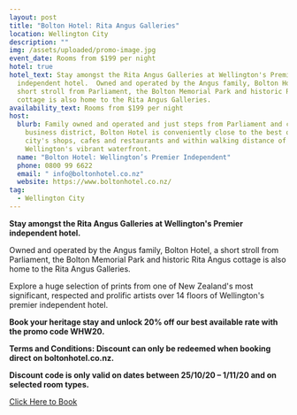 ```yaml
---
layout: post
title: "Bolton Hotel: Rita Angus Galleries"
location: Wellington City
description: ""
img: /assets/uploaded/promo-image.jpg
event_date: Rooms from $199 per night
hotel: true
hotel_text: Stay amongst the Rita Angus Galleries at Wellington's Premier
  independent hotel.  Owned and operated by the Angus family, Bolton Hotel, a
  short stroll from Parliament, the Bolton Memorial Park and historic Rita Angus
  cottage is also home to the Rita Angus Galleries.
availability_text: Rooms from $199 per night
host:
  blurb: Family owned and operated and just steps from Parliament and central
    business district, Bolton Hotel is conveniently close to the best of the
    city's shops, cafes and restaurants and within walking distance of
    Wellington's vibrant waterfront.
  name: "Bolton Hotel: Wellington’s Premier Independent"
  phone: 0800 99 6622
  email: " info@boltonhotel.co.nz"
  website: https://www.boltonhotel.co.nz/
tag:
  - Wellington City
---
```

**Stay amongst the Rita Angus Galleries at Wellington's Premier independent hotel.**

Owned and operated by the Angus family, Bolton Hotel, a short stroll from Parliament, the Bolton Memorial Park and historic Rita Angus cottage is also home to the Rita Angus Galleries.

Explore a huge selection of prints from one of New Zealand's most significant, respected and prolific artists over 14 floors of Wellington's premier independent hotel.



**Book your heritage stay and unlock 20% off our best available rate with the promo code WHW20.**

**Terms and Conditions: Discount can only be redeemed when booking direct on boltonhotel.co.nz.**

**Discount code is only valid on dates between 25/10/20 – 1/11/20 and on selected room types.**

[Click Here to Book](https://boltonhotel.lpages.co/bolton-hotel-wellington-heritage-week/)